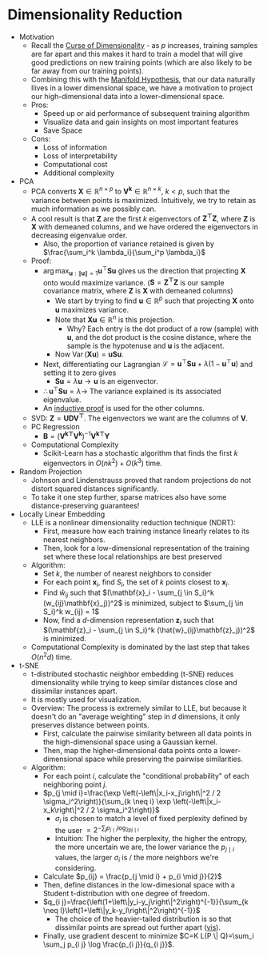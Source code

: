 # Dimensionality Reduction

- Motivation
  - Recall the [Curse of Dimensionality](../../dl/25_misc/notes.md) - as $p$ increases, training samples are far apart and this makes it hard to train a model that will give good predictions on new training points (which are also likely to be far away from our training points).
  - Combining this with the [Manifold Hypothesis](../../dl/25_misc/notes.md), that our data naturally llives in a lower dimensional space, we have a motivation to project our high-dimensional data into a lower-dimensional space.
  - Pros:
    - Speed up or aid performance of subsequent training algorithm
    - Visualize data and gain insights on most important features
    - Save Space
  - Cons:
    - Loss of information
    - Loss of interpretability
    - Computational cost
    - Additional complexity
- PCA
  - PCA converts $\mathbf{X} \in \mathbb{R}^{n \times p}$ to $\mathbf{V^k} \in \mathbb{R}^{n \times k}$, $k < p$, such that the variance between points is maximized. Intuitively, we try to retain as much information as we possibly can. 
  - A cool result is that $\mathbf{Z}$ are the first $k$ eigenvectors of $\mathbf{Z^{\top}}{\mathbf{Z}}$, where $\mathbf{Z}$ is $\mathbf{X}$ with demeaned columns, and we have ordered the eigenvectors in decreasing eigenvalue order. 
    - Also, the proportion of variance retained is given by $\frac{\sum_i^k \lambda_i}{\sum_i^p \lambda_i}$
  - Proof:
    - $\arg\max _{\mathbf{u}:\|\mathbf{u}\|=1} \mathbf{u}^{\top} \mathbf{S u}$ gives us the direction that projecting $\mathbf{X}$ onto would maximize variance. ($\mathbf{S} = \mathbf{Z^{\top}Z}$ is our sample covariance matrix, where $\mathbf{Z}$ is $\mathbf{X}$ with demeaned columns)
      - We start by trying to find $\mathbf{u} \in \mathbb{R}^p$ such that projecting $\mathbf{X}$ onto $\mathbf{u}$ maximizes variance. 
      - Note that $\mathbf{Xu} \in \mathbb{R}^n$ is this projection. 
        - Why? Each entry is the dot product of a row (sample) with $\mathbf{u}$, and the dot product is the cosine distance, where the sample is the hypotenuse and $\mathbf{u}$ is the adjacent. 
      - Now $\operatorname{Var}(\mathbf{Xu}) = \mathbf{uSu}$.
    - Next, differentiating our Lagrangian $\mathcal{L}=\mathbf{u}^{\top} \mathbf{S u}+\lambda\left(1-\mathbf{u}^{\top} \mathbf{u}\right)$ and setting it to zero gives
      - $\mathbf{Su} = \lambda\mathbf{u} \rightarrow \mathbf{u}$ is an eigenvector.
    - $\therefore \mathbf{u}^{\top} \mathbf{S u} = \lambda \rightarrow$ The variance explained is its associated eigenvalue. 
    - An [inductive proof](https://rich-d-wilkinson.github.io/MATH3030/4.2-pca-a-formal-description-with-proofs.html) is used for the other columns. 
  - SVD: $\mathbf{Z} = \mathbf{UDV^{\top}}$. The eigenvectors we want are the columns of $\mathbf{V}$. 
  - PC Regression
    - $\mathbf{B} = (\mathbf{V^{k\top}V^k})^{-1}\mathbf{V^{k\top}Y}$
  - Computational Complexity
    - Scikit-Learn has a stochastic algorithm that finds the first $k$ eigenvectors in $O(nk^2) + O(k^3)$ time. 
- Random Projection
  - Johnson and Lindenstrauss proved that random projections do not distort squared distances significantly. 
  - To take it one step further, sparse matrices also have some distance-preserving guarantees!
- Locally Linear Embedding
  - LLE is a nonlinear dimensionality reduction technique (NDRT):
    - First, measure how each training instance linearly relates to its nearest neighbors.
    - Then, look for a low-dimensional representation of the training set where these local relationships are best preserved
  - Algorithm:
    - Set $k$, the number of nearest neighbors to consider
    - For each point $\mathbf{x}_i$, find $S_i$, the set of $k$ points closest to $\mathbf{x}_i$.
    - Find $\hat{w}_{ij}$ such that $(\mathbf{x}_i - \sum_{j \in S_i}^k (w_{ij}\mathbf{x}_j))^2$ is minimized, subject to $\sum_{j \in S_i}^k w_{ij} = 1$
    - Now, find a $d$-dimension representation $\mathbf{z}_i$ such that $(\mathbf{z}_i - \sum_{j \in S_i}^k (\hat{w}_{ij}\mathbf{z}_j))^2$ is minimized.
  - Computational Complexity is dominated by the last step that takes $O(n^2d)$ time.
- t-SNE
  - t-distributed stochastic neighbor embedding (t-SNE) reduces dimensionality while trying to keep similar distances close and dissimilar instances apart.
  - It is mostly used for visualization.
  - Overview: The process is extremely similar to LLE, but because it doesn't do an "average weighting" step in $d$ dimensions, it only preserves distance between points. 
    - First, calculate the pairwise similarity between all data points in the high-dimensional space using a Gaussian kernel.
    - Then, map the higher-dimensional data points onto a lower-dimensional space while preserving the pairwise similarities. 
  - Algorithm:
    - For each point $i$, calculate the "conditional probability" of each neighboring point $j$. 
    - $p_{j \mid i}=\frac{\exp \left(-\left\|x_i-x_j\right\|^2 / 2 \sigma_i^2\right)}{\sum_{k \neq i} \exp \left(-\left\|x_i-x_k\right\|^2 / 2 \sigma_i^2\right)}$
      - $\sigma_i$ is chosen to match a level of fixed perplexity defined by the user $= 2^{-\sum_j p_{j \mid i} \log_{2 p j \mid i}}$
      - Intuition: The higher the perplexity, the higher the entropy, the more uncertain we are, the lower variance the $p_{j \mid i}$ values, the larger $\sigma_i$ is / the more neighbors we're considering. 
    - Calculate $p_{ij} = \frac{p_{j \mid i} + p_{i \mid j}}{2}$
    - Then, define distances in the low-dimesional space with a Student t-distribution with one degree of freedom.
    - $q_{i j}=\frac{\left(1+\left\|y_i-y_j\right\|^2\right)^{-1}}{\sum_{k \neq l}\left(1+\left\|y_k-y_l\right\|^2\right)^{-1}}$
      - The choice of the heavier-tailed distribution is so that dissimilar points are spread out further apart ([vis](https://www.linkedin.com/posts/avi-chawla_why-t-sne-algorithm-uses-t-distribution-instead-activity-7206974556593410048-wbIM/)).
    - Finally, use gradient descent to minimize $C=K L(P \| Q)=\sum_i \sum_j p_{i j} \log \frac{p_{i j}}{q_{i j}}$.
